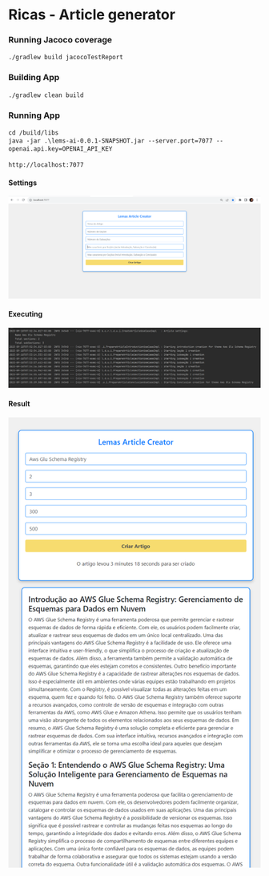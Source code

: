 # Ricas - Article generator

### Running Jacoco coverage

```
./gradlew build jacocoTestReport
```

### Building App
```
./gradlew clean build
```

### Running App
```
cd /build/libs
java -jar .\lems-ai-0.0.1-SNAPSHOT.jar --server.port=7077 --openai.api.key=OPENAI_API_KEY

http://localhost:7077
```

#### Settings
![](img/img_001.png)

#### Executing
![](img/img_004.png)

#### Result
![](img/img_002.png)
